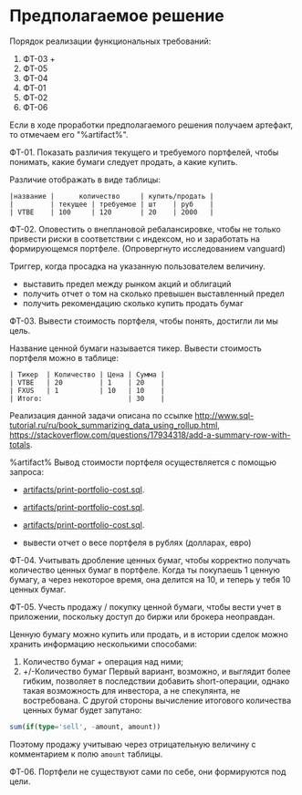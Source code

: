 # Предполагаемое решение

Порядок реализации функциональных требований:
1. ФТ-03 +
2. ФТ-05
3. ФТ-04
4. ФТ-01
5. ФТ-02
6. ФТ-06

Если в ходе проработки предполагаемого решения получаем артефакт, то
отмечаем его "%artifact%".

ФТ-01. Показать различия текущего и требуемого портфелей, чтобы понимать,
какие бумаги следует продать, а какие купить.

Различие отображать в виде таблицы:
```text
|название |      количество     | купить/продать |
|         | текущее | требуемое | шт    | руб    |
| VTBE    | 100     | 120       | 20    | 2000   |                                                 
```

ФТ-02. Оповестить о внеплановой ребалансировке, чтобы не только
привести риски в соответствии с индексом, но и заработать на
формирующемся портфеле. (Опровергнуто исследованием vanguard)

Триггер, когда просадка на указанную пользователем величину.
* выставить предел между рынком акций и облигаций
* получить отчет о том на сколько превышен выставленный предел
* получить рекомендацию сколько купить продать бумаг

ФТ-03. Вывести стоимость портфеля, чтобы понять, достигли ли мы цель.

Название ценной бумаги называется тикер. Вывести стоимость портфеля
можно в таблице:
```text
| Тикер  | Количество | Цена | Сумма |
| VTBE   | 20         | 1    | 20    |
| FXUS   | 1          | 10   | 10    |
| Итого:                     | 30    |
```

Реализация данной задачи описана по ссылке
http://www.sql-tutorial.ru/ru/book_summarizing_data_using_rollup.html,
https://stackoverflow.com/questions/17934318/add-a-summary-row-with-totals.

%artifact% Вывод стоимости портфеля осуществляется с помощью запроса:
* [artifacts/print-portfolio-cost.sql](artifacts/print-portfolio-cost.sql).
* [artifacts/print-portfolio-cost.sql](artifacts/print-portfolio-cost.sql).
* [artifacts/print-portfolio-cost.sql](artifacts/print-portfolio-cost.sql).


* вывести отчет о весе портфеля в рублях (долларах, евро)

ФТ-04. Учитывать дробление ценных бумаг, чтобы корректно получать
количество ценных бумаг в портфеле.
Когда ты покупаешь 1 ценную бумагу, а через некоторое время, она
делится на 10, и теперь у тебя 10 ценных бумаг.

ФТ-05. Учесть продажу / покупку ценной бумаги, чтобы вести учет
в приложении, поскольку доступ до биржи или брокера неоправдан.

Ценную бумагу можно купить или продать, и в истории сделок можно
хранить информацию несколькими способами:
1. Количество бумаг + операция над ними;
2. +/-Количество бумаг
Первый вариант, возможно, и выглядит более гибким, позволяет в
последствии добавить short-операции, однако такая возможность
для инвестора, а не спекулянта, не востребована. С другой стороны
вычисление итогового количества ценных бумаг будет запутано:
```sql
sum(if(type='sell', -amount, amount))
```
Поэтому продажу учитываю через отрицательную величину с
комментарием к полю `amount` таблицы.




ФТ-06. Портфели не существуют сами по себе, они формируются под цели.
